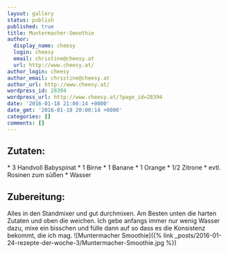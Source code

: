 ```yaml
---
layout: gallery
status: publish
published: true
title: Muntermacher-Smoothie
author:
  display_name: cheesy
  login: cheesy
  email: christine@cheesy.at
  url: http://www.cheesy.at/
author_login: cheesy
author_email: christine@cheesy.at
author_url: http://www.cheesy.at/
wordpress_id: 28394
wordpress_url: http://www.cheesy.at/?page_id=28394
date: '2016-01-18 21:00:14 +0000'
date_gmt: '2016-01-18 20:00:14 +0000'
categories: []
comments: []
---
```

## Zutaten:
\* 3 Handvoll Babyspinat
\* 1 Birne
\* 1 Banane
\* 1 Orange
\* 1/2 Zitrone
\* evtl. Rosinen zum süßen
\* Wasser
## Zubereitung:
Alles in den Standmixer und gut durchmixen. Am Besten unten die harten Zutaten und oben die weichen. Ich gebe anfangs immer nur wenig Wasser dazu, mixe ein bisschen und fülle dann auf so dass es die Konsistenz bekommt, die ich mag.
![Muntermacher Smoothie]({% link _posts/2016-01-24-rezepte-der-woche-3/Muntermacher-Smoothie.jpg %})
